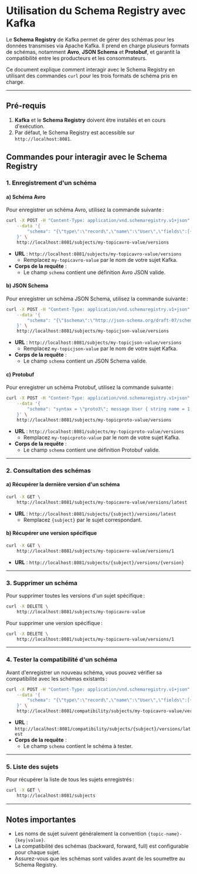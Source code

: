 # Utilisation du Schema Registry avec Kafka

Le **Schema Registry** de Kafka permet de gérer des schémas pour les données transmises via Apache Kafka. Il prend en charge plusieurs formats de schémas, notamment **Avro**, **JSON Schema** et **Protobuf**, et garantit la compatibilité entre les producteurs et les consommateurs.

Ce document explique comment interagir avec le Schema Registry en utilisant des commandes `curl` pour les trois formats de schéma pris en charge.

---

## Pré-requis
1. **Kafka** et le **Schema Registry** doivent être installés et en cours d'exécution.
2. Par défaut, le Schema Registry est accessible sur `http://localhost:8081`.

## Commandes pour interagir avec le Schema Registry

### 1. Enregistrement d'un schéma

#### a) Schéma Avro
Pour enregistrer un schéma Avro, utilisez la commande suivante :

```bash
curl -X POST -H "Content-Type: application/vnd.schemaregistry.v1+json" \
    --data '{
        "schema": "{\"type\":\"record\",\"name\":\"User\",\"fields\":[{\"name\":\"name\",\"type\":\"string\"},{\"name\":\"age\",\"type\":\"int\"}]}"
    }' \
    http://localhost:8081/subjects/my-topicavro-value/versions
```

- **URL** : `http://localhost:8081/subjects/my-topicavro-value/versions`
  - Remplacez `my-topicavro-value` par le nom de votre sujet Kafka.
- **Corps de la requête** :
  - Le champ `schema` contient une définition Avro JSON valide.

#### b) JSON Schema
Pour enregistrer un schéma JSON Schema, utilisez la commande suivante :

```bash
curl -X POST -H "Content-Type: application/vnd.schemaregistry.v1+json" \
    --data '{
        "schema": "{\"$schema\":\"http://json-schema.org/draft-07/schema#\",\"type\":\"object\",\"properties\":{\"name\":{\"type\":\"string\"},\"age\":{\"type\":\"integer\"}},\"required\":[\"name\",\"age\"]}"
    }' \
    http://localhost:8081/subjects/my-topicjson-value/versions
```

- **URL** : `http://localhost:8081/subjects/my-topicjson-value/versions`
  - Remplacez `my-topicjson-value` par le nom de votre sujet Kafka.
- **Corps de la requête** :
  - Le champ `schema` contient un JSON Schema valide.

#### c) Protobuf
Pour enregistrer un schéma Protobuf, utilisez la commande suivante :

```bash
curl -X POST -H "Content-Type: application/vnd.schemaregistry.v1+json" \
    --data '{
        "schema": "syntax = \"proto3\"; message User { string name = 1; int32 age = 2; }"
    }' \
    http://localhost:8081/subjects/my-topicproto-value/versions
```

- **URL** : `http://localhost:8081/subjects/my-topicproto-value/versions`
  - Remplacez `my-topicproto-value` par le nom de votre sujet Kafka.
- **Corps de la requête** :
  - Le champ `schema` contient une définition Protobuf valide.

---

### 2. Consultation des schémas

#### a) Récupérer la dernière version d'un schéma
```bash
curl -X GET \
    http://localhost:8081/subjects/my-topicavro-value/versions/latest
```

- **URL** : `http://localhost:8081/subjects/{subject}/versions/latest`
  - Remplacez `{subject}` par le sujet correspondant.

#### b) Récupérer une version spécifique
```bash
curl -X GET \
    http://localhost:8081/subjects/my-topicavro-value/versions/1
```

- **URL** : `http://localhost:8081/subjects/{subject}/versions/{version}`

---

### 3. Supprimer un schéma
Pour supprimer toutes les versions d'un sujet spécifique :

```bash
curl -X DELETE \
    http://localhost:8081/subjects/my-topicavro-value
```

Pour supprimer une version spécifique :

```bash
curl -X DELETE \
    http://localhost:8081/subjects/my-topicavro-value/versions/1
```

---

### 4. Tester la compatibilité d'un schéma
Avant d'enregistrer un nouveau schéma, vous pouvez vérifier sa compatibilité avec les schémas existants :

```bash
curl -X POST -H "Content-Type: application/vnd.schemaregistry.v1+json" \
    --data '{
        "schema": "{\"type\":\"record\",\"name\":\"User\",\"fields\":[{\"name\":\"name\",\"type\":\"string\"}]}"
    }' \
    http://localhost:8081/compatibility/subjects/my-topicavro-value/versions/latest
```

- **URL** : `http://localhost:8081/compatibility/subjects/{subject}/versions/latest`
- **Corps de la requête** :
  - Le champ `schema` contient le schéma à tester.

---

### 5. Liste des sujets
Pour récupérer la liste de tous les sujets enregistrés :

```bash
curl -X GET \
    http://localhost:8081/subjects
```

---

## Notes importantes
- Les noms de sujet suivent généralement la convention `{topic-name}-{key|value}`.
- La compatibilité des schémas (backward, forward, full) est configurable pour chaque sujet.
- Assurez-vous que les schémas sont valides avant de les soumettre au Schema Registry.
